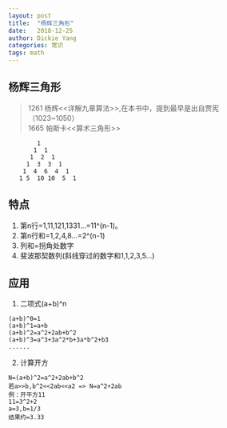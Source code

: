 ```yaml
---
layout: post
title:  "杨辉三角形"
date:   2018-12-25
author: Dickie Yang
categories: 常识
tags: math
---
```


## 杨辉三角形
> 1261 杨辉<<详解九章算法>>,在本书中，提到最早是出自贾宪（1023~1050）  
> 1665 帕斯卡<<算术三角形>>

```
        1
       1  1
      1  2  1
     1  3  3  1
    1  4  6  4  1
   1 5  10 10  5  1
```
## 特点
1. 第n行=1,11,121,1331...=11^(n-1)。
2. 第n行和=1,2,4,8...=2^(n-1)
3. 列和=拐角处数字
4. 斐波那契数列(斜线穿过的数字和1,1,2,3,5...)

## 应用
1. 二项式(a+b)^n

```
(a+b)^0=1	
(a+b)^1=a+b
(a+b)^2=a^2+2ab+b^2
(a+b)^3=a^3+3a^2*b+3a*b^2+b3
......
```
2. 计算开方

```
N=(a+b)^2=a^2+2ab+b^2
若a>>b,b^2<<2ab<<a2 => N=a^2+2ab
例：开平方11
11=3^2+2
a=3,b=1/3
结果约=3.33
```
